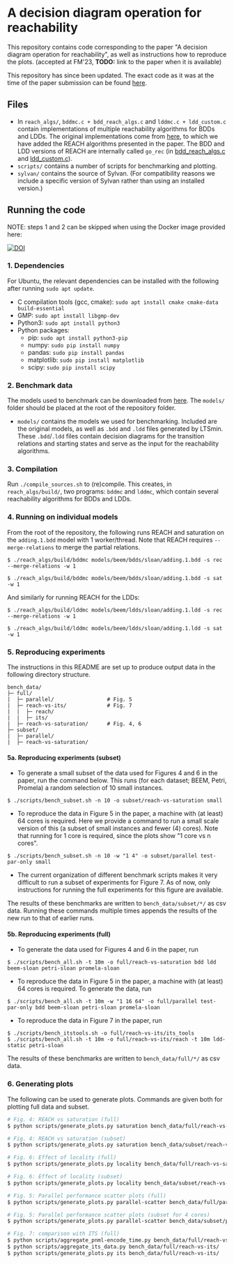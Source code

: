 # A decision diagram operation for reachability

This repository contains code corresponding to the paper "A decision diagram operation for reachability", as well as instructions how to reproduce the plots.
(accepted at FM'23, **TODO:** link to the paper when it is available)

This repository has since been updated. The exact code as it was at the time of the paper submission can be found [here](https://github.com/sebastiaanbrand/reachability/tree/9672c03076bb2f80b079b774bdb2332a594afcc6).

## Files
* In `reach_algs/`, `bddmc.c + bdd_reach_algs.c` and `lddmc.c + ldd_custom.c` contain implementations of multiple reachability algorithms for BDDs and LDDs. The original implementations come from [here](https://github.com/trolando/sylvan/tree/master/examples), to which we have added the REACH algorithms presented in the paper. The BDD and LDD versions of REACH are internally called `go_rec` (in [bdd_reach_algs.c](reach_algs/bdd_reach_algs.c) and [ldd_custom.c](reach_algs/ldd_custom.c)).
* `scripts/` contains a number of scripts for benchmarking and plotting.
* `sylvan/` contains the source of Sylvan. (For compatibility reasons we include a specific version of Sylvan rather than using an installed version.)

## Running the code

NOTE: steps 1 and 2 can be skipped when using the Docker image provided here: 

[![DOI](https://zenodo.org/badge/DOI/10.5281/zenodo.7333633.svg)](https://doi.org/10.5281/zenodo.7333633)

### 1. Dependencies
For Ubuntu, the relevant dependencies can be installed with the following after running `sudo apt update`.

* C compilation tools (gcc, cmake): `sudo apt install cmake cmake-data build-essential`
* GMP: `sudo apt install libgmp-dev`
* Python3: `sudo apt install python3`
* Python packages:
    * pip: `sudo apt install python3-pip`
    * numpy: `sudo pip install numpy`
    * pandas: `sudo pip install pandas`
    * matplotlib: `sudo pip install matplotlib`
    * scipy: `sudo pip install scipy`

### 2. Benchmark data
The models used to benchmark can be downloaded from [here](https://surfdrive.surf.nl/files/index.php/s/W38OBT78zEZM9MN). The `models/` folder should be placed at the root of the repository folder.


* `models/` contains the models we used for benchmarking. Included are the original models, as well as `.bdd` and `.ldd` files generated by LTSmin. These `.bdd`/`.ldd` files contain decision diagrams for the transition relations and starting states and serve as the input for the reachability algorithms.

### 3. Compilation
Run `./compile_sources.sh` to (re)compile. This creates, in `reach_algs/build/`, two programs: `bddmc` and `lddmc`, which contain several reachability algorithms for BDDs and LDDs.

### 4. Running on individual models
From the root of the repository, the following runs REACH and saturation on the `adding.1.bdd` model with 1 worker/thread. Note that REACH requires `--merge-relations` to merge the partial relations.
```shell
$ ./reach_algs/build/bddmc models/beem/bdds/sloan/adding.1.bdd -s rec --merge-relations -w 1

$ ./reach_algs/build/bddmc models/beem/bdds/sloan/adding.1.bdd -s sat -w 1
```

And similarly for running REACH for the LDDs:
```shell
$ ./reach_algs/build/lddmc models/beem/ldds/sloan/adding.1.ldd -s rec --merge-relations -w 1

$ ./reach_algs/build/lddmc models/beem/ldds/sloan/adding.1.ldd -s sat -w 1
```

### 5. Reproducing experiments

The instructions in this README are set up to produce output data in the following directory structure.

```
bench_data/
├─ full/
|  ├─ parallel/                 # Fig. 5
|  ├─ reach-vs-its/             # Fig. 7
|  |  ├─ reach/
|  |  ├─ its/
|  ├─ reach-vs-saturation/      # Fig. 4, 6
├─ subset/
|  ├─ parallel/
|  ├─ reach-vs-saturation/
```


#### 5a. Reproducing experiments (subset)

* To generate a small subset of the data used for Figures 4 and 6 in the paper, run the command below. This runs (for each dataset; BEEM, Petri, Promela) a random selection of 10 small instances.
```shell
$ ./scripts/bench_subset.sh -n 10 -o subset/reach-vs-saturation small
``` 

* To reproduce the data in Figure 5 in the paper, a machine with (at least) 64 cores is required. Here we provide a command to run a small scale version of this (a subset of small instances and fewer (4) cores). Note that running for 1 core is required, since the plots show "1 core vs n cores".
```shell
$ ./scripts/bench_subset.sh -n 10 -w "1 4" -o subset/parallel test-par-only small
```

*  The current organization of different benchmark scripts makes it very difficult to run a subset of experiments for Figure 7. As of now, only instructions for running the full experiments for this figure are available.

The results of these benchmarks are written to `bench_data/subset/*/` as csv data. Running these commands multiple times appends the results of the new run to that of earlier runs.

#### 5b. Reproducing experiments (full)


* To generate the data used for Figures 4 and 6 in the paper, run 
```shell
$ ./scripts/bench_all.sh -t 10m -o full/reach-vs-saturation bdd ldd beem-sloan petri-sloan promela-sloan
```


* To reproduce the data in Figure 5 in the paper, a machine with (at least) 64 cores is required. To generate the data, run
```shell
$ ./scripts/bench_all.sh -t 10m -w "1 16 64" -o full/parallel test-par-only bdd beem-sloan petri-sloan promela-sloan
```


* To reproduce the data in Figure 7 in the paper, run
```shell
$ ./scripts/bench_itstools.sh -o full/reach-vs-its/its_tools
$ ./scripts/bench_all.sh -t 10m -o full/reach-vs-its/reach -t 10m ldd-static petri-sloan
```

The results of these benchmarks are written to `bench_data/full/*/` as csv data.


### 6. Generating plots
The following can be used to generate plots. Commands are given both for plotting full data and subset.

```bash
# Fig. 4: REACH vs saturation (full)
$ python scripts/generate_plots.py saturation bench_data/full/reach-vs-saturation/

# Fig. 4: REACH vs saturation (subset)
$ python scripts/generate_plots.py saturation bench_data/subset/reach-vs-saturation/

# Fig. 6: Effect of locality (full)
$ python scripts/generate_plots.py locality bench_data/full/reach-vs-saturation/

# Fig. 6: Effect of locality (subset)
$ python scripts/generate_plots.py locality bench_data/subset/reach-vs-saturation/

# Fig. 5: Parallel performance scatter plots (full)
$ python scripts/generate_plots.py parallel-scatter bench_data/full/parallel/ 16 64

# Fig. 5: Parallel performance scatter plots (subset for 4 cores)
$ python scripts/generate_plots.py parallel-scatter bench_data/subset/parallel/ 4

# Fig. 7: comparison with ITS (full)
$ python scripts/aggregate_pnml-encode_time.py bench_data/full/reach-vs-its/reach/
$ python scripts/aggregate_its_data.py bench_data/full/reach-vs-its/
$ python scripts/generate_plots.py its bench_data/full/reach-vs-its/
```
